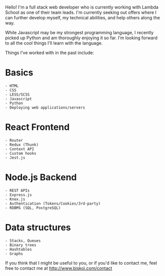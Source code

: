 Hello! I'm a full stack web developer who is currently working with Lambda School as one of their team leads. I'm currently seeking out offers where I can further develop myself, my technical abilities, and help others along the way.

While Javascript may be my strongest programming language, I recently picked up Python and am thoroughly enjoying it so far. I'm looking forward to all the cool things I'll learn with the language.

Things I've worked with in the past include:

  # Basics
    - HTML
    - CSS
    - LESS/SCSS
    - Javascript
    - Python
    - Deploying web applications/servers
  
  # React Frontend
    - Router
    - Redux (Thunk)
    - Context API
    - Custom hooks
    - Jest.js
    
  # Node.js Backend
    - REST APIs
    - Express.js
    - Knex.js
    - Authentication (Tokens/Cookies/3rd-party)
    - RDBMS (SQL, PostgreSQL)
    
  # Data structures
    - Stacks, Queues
    - Binary trees
    - Hashtables
    - Graphs
    
If you think that I might be useful to you, or if you'd like to contact me, feel free to contact me at http://www.biskoi.com/contact

<!--
**biskoi/biskoi** is a ✨ _special_ ✨ repository because its `README.md` (this file) appears on your GitHub profile.

Here are some ideas to get you started:

- 🔭 I’m currently working on ...
- 🌱 I’m currently learning ...
- 👯 I’m looking to collaborate on ...
- 🤔 I’m looking for help with ...
- 💬 Ask me about ...
- 📫 How to reach me: ...
- 😄 Pronouns: ...
- ⚡ Fun fact: ...
-->

